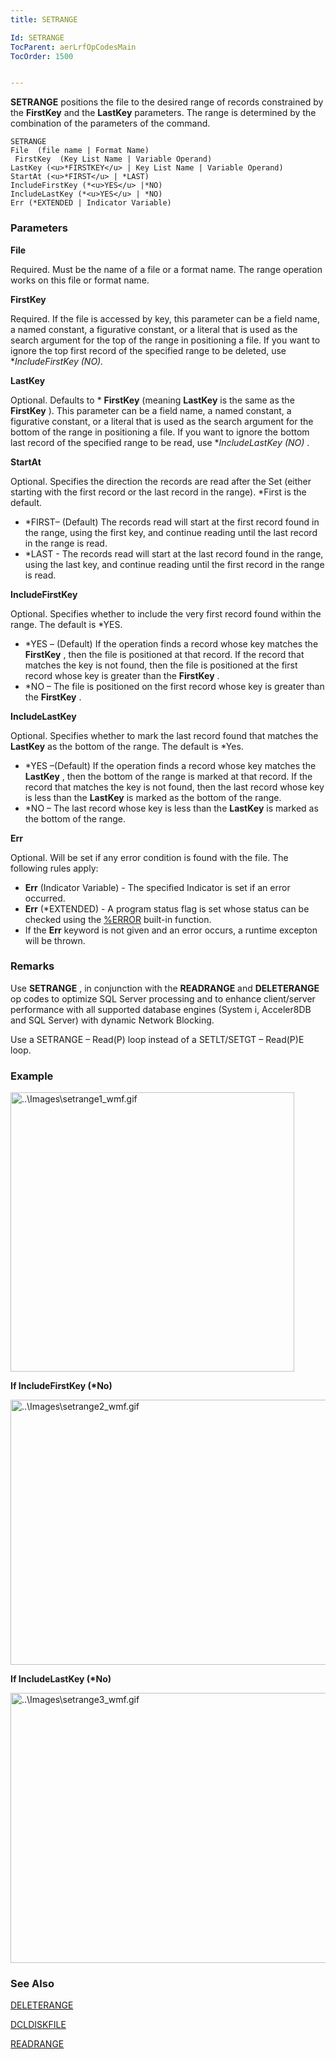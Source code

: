 ```yaml
---
title: SETRANGE

Id: SETRANGE
TocParent: aerLrfOpCodesMain
TocOrder: 1500


---
```


**SETRANGE** positions the file to the desired range of records constrained by the **FirstKey** and the **LastKey** parameters. The range is determined by the combination of the parameters of the command. 

```
SETRANGE
File  (file name | Format Name)
 FirstKey  (Key List Name | Variable Operand)
LastKey (<u>*FIRSTKEY</u> | Key List Name | Variable Operand)
StartAt (<u>*FIRST</u> | *LAST)
IncludeFirstKey (*<u>YES</u> |*NO)
IncludeLastKey (*<u>YES</u> | *NO)
Err (*EXTENDED | Indicator Variable)
```

### Parameters

**File** 

Required. Must be the name of a file or a format name. The range operation works on this file or format name.


**FirstKey** 

Required. If the file is accessed by key, this parameter can be a field name, a named constant, a figurative constant, or a literal that is used as the search argument for the top of the range in positioning a file. If you want to ignore the top first record of the specified range to be deleted, use **IncludeFirstKey (*NO).**


**LastKey** 

Optional. Defaults to * **FirstKey** (meaning **LastKey** is the same as the **FirstKey** ). This parameter can be a field name, a named constant, a figurative constant, or a literal that is used as the search argument for the bottom of the range in positioning a file. If you want to ignore the bottom last record of the specified range to be read, use **IncludeLastKey (*NO)** .


**StartAt** 

Optional. Specifies the direction the records are read after the Set (either starting with the first record or the last record in the range). *First is the default. 

- *FIRST– (Default) The records read will start at the first record found in the range, using the first key, and continue reading until the last record in the range is read.
- *LAST - The records read will start at the last record found in the range, using the last key, and continue reading until the first record in the range is read.


**IncludeFirstKey** 

Optional. Specifies whether to include the very first record found within the range. The default is *YES. 

- *YES – (Default) If the operation finds a record whose key matches the **FirstKey** , then the file is positioned at that record. If the record that matches the key is not found, then the file is positioned at the first record whose key is greater than the **FirstKey** .
- *NO – The file is positioned on the first record whose key is greater than the **FirstKey** .


**IncludeLastKey** 

Optional. Specifies whether to mark the last record found that matches the **LastKey** as the bottom of the range. The default is *Yes. 

- *YES –(Default) If the operation finds a record whose key matches the **LastKey** , then the bottom of the range is marked at that record. If the record that matches the key is not found, then the last record whose key is less than the **LastKey** is marked as the bottom of the range.
- *NO – The last record whose key is less than the **LastKey** is marked as the bottom of the range.


**Err** 

Optional. Will be set if any error condition is found with the file. The following rules apply:

- **Err** (Indicator Variable) - The specified Indicator is set if an error occurred.
- **Err** (*EXTENDED) - A program status flag is set whose status can be checked using the [%ERROR](ERROR_Function.html) built-in function.
- If the **Err** keyword is not given and an error occurs, a runtime excepton will be thrown.


### Remarks
Use **SETRANGE** , in conjunction with the **READRANGE** and **DELETERANGE** op codes to optimize SQL Server processing and to enhance client/server performance with all supported database engines (System i, Acceler8DB and SQL Server) with dynamic Network Blocking. 

Use a SETRANGE – Read(P) loop instead of a SETLT/SETGT – Read(P)E loop. 

### Example
<img height="447" alt="..\Images\setrange1_wmf.gif" src="../Images/setrange1_wmf.gif" width="454" border="0" /> 

<span style="FONT-WEIGHT: bold"> If IncludeFirstKey (*No) </span> 

<img height="424" alt="..\Images\setrange2_wmf.gif" src="../Images/setrange2_wmf.gif" width="521" border="0" /> 

<span style="FONT-WEIGHT: bold"> If IncludeLastKey (*No) </span> 

<img height="432" alt="..\Images\setrange3_wmf.gif" src="../Images/setrange3_wmf.gif" width="521" border="0" /> 

### See Also
[DELETERANGE](DELETERANGE.html)

[DCLDISKFILE](DCLDISKFILE.html)

[READRANGE](READRANGE.html) 
